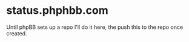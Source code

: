 status.phphbb.com
=================

Until phpBB sets up a repo I'll do it here, the push this to the repo once created.